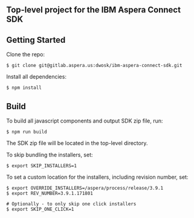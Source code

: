 ## Top-level project for the IBM Aspera Connect SDK

## Getting Started
Clone the repo:
```shell
$ git clone git@gitlab.aspera.us:dwosk/ibm-aspera-connect-sdk.git

```
Install all dependencies:
```shell
$ npm install
```

## Build
To build all javascript components and output SDK zip file, run:

```shell
$ npm run build
```
The SDK zip file will be located in the top-level directory.

To skip bundling the installers, set:
```shell
$ export SKIP_INSTALLERS=1
```

To set a custom location for the installers, including revision number, set:
```shell
$ export OVERRIDE_INSTALLERS=/aspera/process/release/3.9.1
$ export REV_NUMBER=3.9.1.171801

# Optionally - to only skip one click installers
$ export SKIP_ONE_CLICK=1
```
